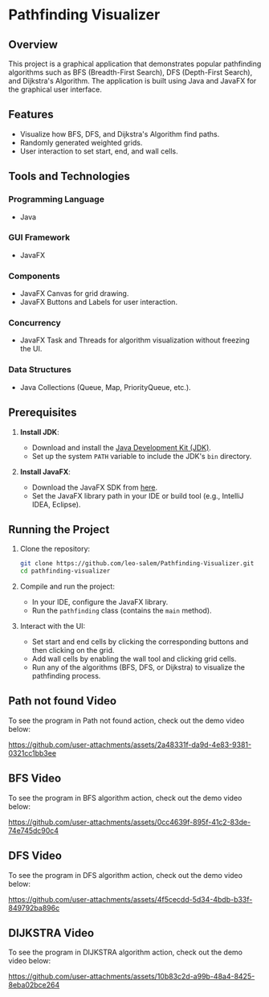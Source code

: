 
# Pathfinding Visualizer

## Overview

This project is a graphical application that demonstrates popular pathfinding algorithms such as BFS (Breadth-First Search), DFS (Depth-First Search), and Dijkstra's Algorithm. The application is built using Java and JavaFX for the graphical user interface.

## Features

- Visualize how BFS, DFS, and Dijkstra's Algorithm find paths.
- Randomly generated weighted grids.
- User interaction to set start, end, and wall cells.

## Tools and Technologies

### Programming Language

- Java

### GUI Framework

- JavaFX

### Components

- JavaFX Canvas for grid drawing.
- JavaFX Buttons and Labels for user interaction.

### Concurrency

- JavaFX Task and Threads for algorithm visualization without freezing the UI.

### Data Structures

- Java Collections (Queue, Map, PriorityQueue, etc.).

## Prerequisites

1. **Install JDK**:

   - Download and install the [Java Development Kit (JDK)](https://www.oracle.com/java/technologies/javase-downloads.html).
   - Set up the system `PATH` variable to include the JDK's `bin` directory.

2. **Install JavaFX**:

   - Download the JavaFX SDK from [here](https://openjfx.io/).
   - Set the JavaFX library path in your IDE or build tool (e.g., IntelliJ IDEA, Eclipse).

## Running the Project

1. Clone the repository:

   ```bash
   git clone https://github.com/leo-salem/Pathfinding-Visualizer.git
   cd pathfinding-visualizer
   ```

2. Compile and run the project:

   - In your IDE, configure the JavaFX library.
   - Run the `pathfinding` class (contains the `main` method).

3. Interact with the UI:

   - Set start and end cells by clicking the corresponding buttons and then clicking on the grid.
   - Add wall cells by enabling the wall tool and clicking grid cells.
   - Run any of the algorithms (BFS, DFS, or Dijkstra) to visualize the pathfinding process.

## Path not found Video

To see the program in Path not found action, check out the demo video below:


https://github.com/user-attachments/assets/2a48331f-da9d-4e83-9381-0321cc1bb3ee

## BFS Video

To see the program in BFS algorithm action, check out the demo video below:




https://github.com/user-attachments/assets/0cc4639f-895f-41c2-83de-74e745dc90c4

## DFS Video

To see the program in DFS algorithm action, check out the demo video below:




https://github.com/user-attachments/assets/4f5cecdd-5d34-4bdb-b33f-849792ba896c

## DIJKSTRA Video

To see the program in DIJKSTRA algorithm action, check out the demo video below:




https://github.com/user-attachments/assets/10b83c2d-a99b-48a4-8425-8eba02bce264

